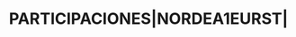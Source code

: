 ---
layout: asset
title: PARTICIPACIONES|NORDEA1EURST|                               
isin: LU1706108732
---